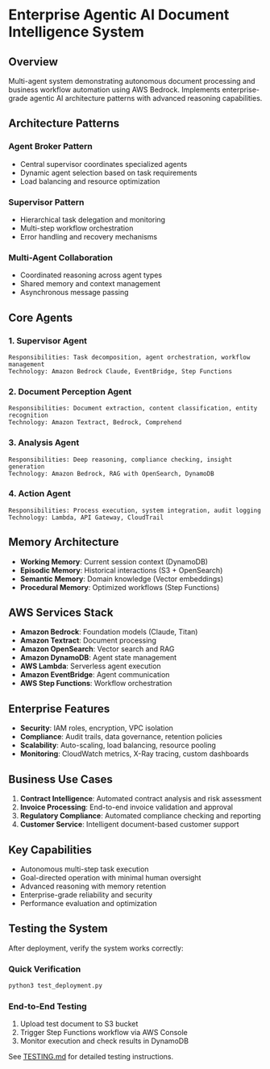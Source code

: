 # Enterprise Agentic AI Document Intelligence System

## Overview
Multi-agent system demonstrating autonomous document processing and business workflow automation using AWS Bedrock. Implements enterprise-grade agentic AI architecture patterns with advanced reasoning capabilities.

## Architecture Patterns

### Agent Broker Pattern
- Central supervisor coordinates specialized agents
- Dynamic agent selection based on task requirements
- Load balancing and resource optimization

### Supervisor Pattern
- Hierarchical task delegation and monitoring
- Multi-step workflow orchestration
- Error handling and recovery mechanisms

### Multi-Agent Collaboration
- Coordinated reasoning across agent types
- Shared memory and context management
- Asynchronous message passing

## Core Agents

### 1. Supervisor Agent
```
Responsibilities: Task decomposition, agent orchestration, workflow management
Technology: Amazon Bedrock Claude, EventBridge, Step Functions
```

### 2. Document Perception Agent
```
Responsibilities: Document extraction, content classification, entity recognition
Technology: Amazon Textract, Bedrock, Comprehend
```

### 3. Analysis Agent
```
Responsibilities: Deep reasoning, compliance checking, insight generation
Technology: Amazon Bedrock, RAG with OpenSearch, DynamoDB
```

### 4. Action Agent
```
Responsibilities: Process execution, system integration, audit logging
Technology: Lambda, API Gateway, CloudTrail
```

## Memory Architecture
- **Working Memory**: Current session context (DynamoDB)
- **Episodic Memory**: Historical interactions (S3 + OpenSearch)
- **Semantic Memory**: Domain knowledge (Vector embeddings)
- **Procedural Memory**: Optimized workflows (Step Functions)

## AWS Services Stack
- **Amazon Bedrock**: Foundation models (Claude, Titan)
- **Amazon Textract**: Document processing
- **Amazon OpenSearch**: Vector search and RAG
- **Amazon DynamoDB**: Agent state management
- **AWS Lambda**: Serverless agent execution
- **Amazon EventBridge**: Agent communication
- **AWS Step Functions**: Workflow orchestration

## Enterprise Features
- **Security**: IAM roles, encryption, VPC isolation
- **Compliance**: Audit trails, data governance, retention policies
- **Scalability**: Auto-scaling, load balancing, resource pooling
- **Monitoring**: CloudWatch metrics, X-Ray tracing, custom dashboards

## Business Use Cases
1. **Contract Intelligence**: Automated contract analysis and risk assessment
2. **Invoice Processing**: End-to-end invoice validation and approval
3. **Regulatory Compliance**: Automated compliance checking and reporting
4. **Customer Service**: Intelligent document-based customer support

## Key Capabilities
- Autonomous multi-step task execution
- Goal-directed operation with minimal human oversight
- Advanced reasoning with memory retention
- Enterprise-grade reliability and security
- Performance evaluation and optimization

## Testing the System

After deployment, verify the system works correctly:

### Quick Verification
```bash
python3 test_deployment.py
```

### End-to-End Testing
1. Upload test document to S3 bucket
2. Trigger Step Functions workflow via AWS Console
3. Monitor execution and check results in DynamoDB

See [TESTING.md](TESTING.md) for detailed testing instructions.
